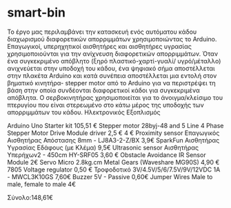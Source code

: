 # smart-bin
Το  έργο  μας περιλαμβάνει την κατασκευή ενός αυτόματου κάδου διαχωρισμού διαφορετικών απορριμμάτων χρησιμοποιώντας το Arduino. Επαγωγικοί, υπερηχητικοί αισθητήρες και αισθητήρες υγρασίας χρησιμοποιούνται για την ανίχνευση διαφορετικών απορριμμάτων. Όταν ένα συγκεκριμένο απόβλητο (ξηρό πλαστικό-χαρτί-γυαλί/ υγρό/μέταλλο) ανιχνεύεται στην υποδοχή του  κάδου, ένα ψηφιακό σήμα αποστέλλεται στην πλακέτα Arduino και κατά συνέπεια αποστέλλεται μια εντολή στον βηματικό κινητήρα- stepper motor από το Arduino για να περιστρέψει τη βάση στην οποία συνδέονται διαφορετικοί κάδοι για συγκεκριμένα απόβλητα. Ο σερβοκινητήρας χρησιμοποιείται για το άνοιγμα/κλείσιμο του πτερυγίου που είναι στερεωμένο στο κάτω μέρος της υποδοχής των απορριμμάτων του κάδου.
Ηλεκτρονικός Εξοπλισμός

Arduino Uno Starter  kit 	105,51 € 
Stepper motor 28byj-48 and 5 Line 4 Phase Stepper Motor Drive Module driver 	2,5 € 4 €
Proximity sensor Επαγωγικός Αισθητήρας Απόστασης 8mm - LJ8A3-2-Z/BX	3,9€
SparkFun Αισθητήρας Υγρασίας Εδάφους (με Κλέμα)	9,5€
Ultrasonic sensor Αισθητήρας Υπερήχων2 - 450cm HY-SRF05	3,60 €
Obstacle Avoidance IR Sensor Module	2€
Servo Micro 2.8kg.cm Metal Gears (Waveshare MG90S)	4,90 € 
7805 Voltage regulator 	0,50 €
Τροφοδοτικό 3V/4.5V/5/6/7.5V/9V/12VDC 1A - MWCL3K10GS	7,60€
Buzzer 5V - Passive	0,60€
Jumper Wires Male to male, female to male	4€

Σύνολο:148,61€
